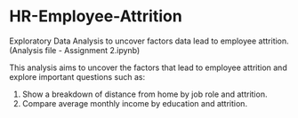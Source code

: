 # HR-Employee-Attrition
Exploratory Data Analysis to uncover factors data lead to employee attrition. (Analysis file - Assignment 2.ipynb)

This analysis aims to uncover the factors that lead to employee attrition and explore important questions such as:
1. Show a breakdown of distance from home by job role and attrition.
2. Compare average monthly income by education and attrition.



